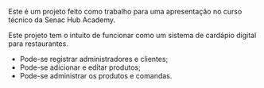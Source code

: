 Este é um projeto feito como trabalho para uma apresentação no curso técnico da Senac Hub Academy.

Este projeto tem o intuito de funcionar como um sistema de cardápio digital para restaurantes.

- Pode-se registrar administradores e clientes;
- Pode-se adicionar e editar produtos;
- Pode-se administrar os produtos e comandas.
